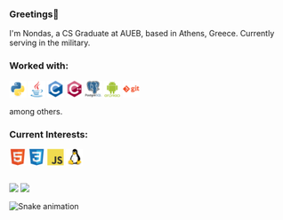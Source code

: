 ### Greetings👋

I'm Nondas, a CS Graduate at AUEB, based in Athens, Greece. Currently serving in the military.


### Worked with:

<p>
<img src="https://raw.githubusercontent.com/devicons/devicon/master/icons/python/python-original.svg" alt="python" width="30" height="30"/>
<img src="https://raw.githubusercontent.com/devicons/devicon/2ae2a900d2f041da66e950e4d48052658d850630/icons/java/java-original.svg" alt="java" width="30" height="30"/>
<img src="https://raw.githubusercontent.com/devicons/devicon/2ae2a900d2f041da66e950e4d48052658d850630/icons/c/c-original.svg" alt="c" width="30" height="30"/>
<img src="https://raw.githubusercontent.com/devicons/devicon/2ae2a900d2f041da66e950e4d48052658d850630/icons/cplusplus/cplusplus-original.svg" alt="cplusplus" width="30" height="30"/>
<img src="https://raw.githubusercontent.com/devicons/devicon/2ae2a900d2f041da66e950e4d48052658d850630/icons/postgresql/postgresql-original-wordmark.svg" alt="psql" width="30" height="30"/>
<img src="https://raw.githubusercontent.com/devicons/devicon/2ae2a900d2f041da66e950e4d48052658d850630/icons/android/android-plain-wordmark.svg" alt="android" width="30" height="30"/>
<img src="https://raw.githubusercontent.com/devicons/devicon/2ae2a900d2f041da66e950e4d48052658d850630/icons/git/git-plain-wordmark.svg" alt="git" width="30" height="30"/>
</p>
among others.

### Current Interests:

<p>
<img src="https://raw.githubusercontent.com/devicons/devicon/2ae2a900d2f041da66e950e4d48052658d850630/icons/html5/html5-original.svg" alt="html" width="30" height="30"/>
<img src="https://raw.githubusercontent.com/devicons/devicon/2ae2a900d2f041da66e950e4d48052658d850630/icons/css3/css3-original.svg" alt="css" width="30" height="30"/>
<img src="https://raw.githubusercontent.com/devicons/devicon/2ae2a900d2f041da66e950e4d48052658d850630/icons/javascript/javascript-original.svg" alt="js" width="30" height="30"/>
<img src="https://raw.githubusercontent.com/devicons/devicon/2ae2a900d2f041da66e950e4d48052658d850630/icons/linux/linux-original.svg" alt="linux" width="30" height="30"/>
</p>


##
 
<div>
  <a href="https://www.linkedin.com/in/epaminondas-ioannou-a70b07219/" target="_blank"><img src="https://img.shields.io/badge/-LinkedIn-%230077B5?style=for-the-badge&logo=linkedin&logoColor=white" target="_blank"></a> 
  <a href = "mailto:nevwalkalone13@gmail.com"><img src="https://img.shields.io/badge/-Gmail-%23333?style=for-the-badge&logo=gmail&logoColor=white" target="_blank"></a>
 
![Snake animation](https://github.com/fabricius1/fabricius1/blob/output/github-contribution-grid-snake.svg)
</div>
<!--
**nevwalkalone/nevwalkalone** is a ✨ _special_ ✨ repository because its `README.md` (this file) appears on your GitHub profile.

Here are some ideas to get you started:

- 🔭 I’m currently working on ...
- 🌱 I’m currently learning ...
- 👯 I’m looking to collaborate on ...
- 🤔 I’m looking for help with ...
- 💬 Ask me about ...
- 📫 How to reach me: ...
- 😄 Pronouns: ...
- ⚡ Fun fact: ...
-->
